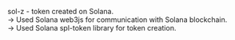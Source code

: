 sol-z - token created on Solana. <br />
-> Used Solana web3js for communication with Solana blockchain. <br />
-> Used Solana spl-token library for token creation.
